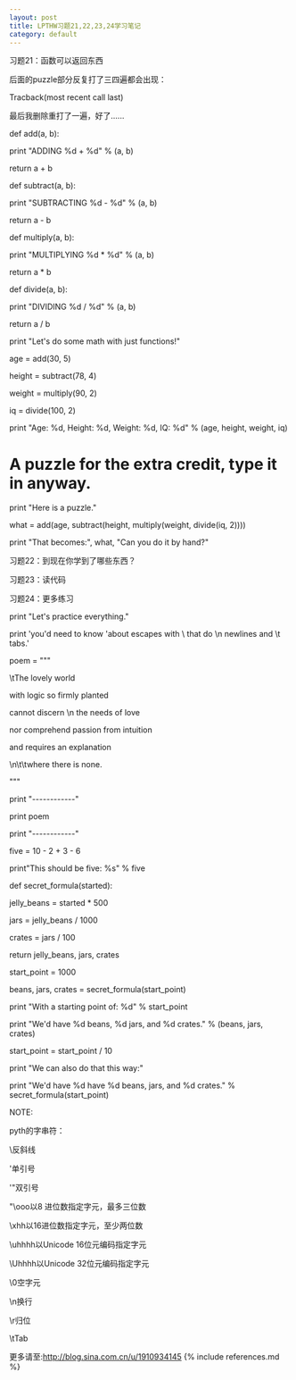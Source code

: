 ```yaml
---
layout: post
title: LPTHW习题21,22,23,24学习笔记
category: default
---
```

习题21：函数可以返回东西

后面的puzzle部分反复打了三四遍都会出现：

Tracback(most recent call last)

最后我删除重打了一遍，好了......

def add(a, b):
   
   print "ADDING %d + %d" % (a, b)
   
   return a + b
   

def subtract(a, b):
    
   print "SUBTRACTING %d - %d" % (a, b)
   
   return a - b

def multiply(a, b):
    
   print "MULTIPLYING %d * %d" % (a, b)
   
   return a * b
   
def divide(a, b):
    
   print "DIVIDING %d / %d" % (a, b)
   
   return a / b
   
print "Let's do some math with just functions!"

age = add(30, 5)

height = subtract(78, 4)

weight = multiply(90, 2)

iq = divide(100, 2)

print "Age: %d, Height: %d, Weight: %d, IQ: %d" % (age, height, weight, iq)

# A puzzle for the extra credit, type it in anyway.

print "Here is a puzzle."

what = add(age, subtract(height, multiply(weight, divide(iq, 2))))

print "That becomes:", what, "Can you do it by hand?"

习题22：到现在你学到了哪些东西？

习题23：读代码

习题24：更多练习

print "Let's practice everything."

print 'you\'d need to know \'about escapes with \\ that do \n newlines and \t tabs.'

poem = """

\tThe lovely world

with logic so firmly planted

cannot discern \n the needs of love

nor comprehend passion from intuition

and requires an explanation

\n\t\twhere there is none.

"""

print "------------"

print poem

print "------------"



five = 10 - 2 + 3 - 6

print"This should be five: %s" % five


def secret_formula(started):

jelly_beans = started * 500

jars = jelly_beans / 1000

crates = jars / 100

return jelly_beans, jars, crates


start_point = 1000

beans, jars, crates = secret_formula(start_point)


print "With a starting point of: %d" % start_point

print "We'd have %d beans, %d jars, and %d crates." % (beans, jars, crates)

start_point = start_point / 10

print "We can also do that this way:"

print "We'd have %d have %d beans, jars, and %d crates." % secret_formula(start_point)





NOTE:

pyth的字串符：

\\反斜线

\'单引号

'\"双引号

"\ooo以8 进位数指定字元，最多三位数

\xhh以16进位数指定字元，至少两位数

\uhhhh以Unicode 16位元编码指定字元

\Uhhhh以Unicode 32位元编码指定字元

\0空字元

\n换行

\r归位

\tTab


更多请至:http://blog.sina.com.cn/u/1910934145
{% include references.md %}
